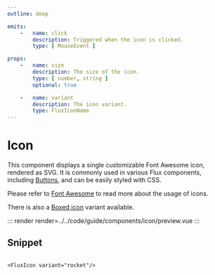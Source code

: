 ```yaml
---
outline: deep

emits:
    -   name: click
        description: Triggered when the icon is clicked.
        type: [ MouseEvent ]

props:
    -   name: size
        description: The size of the icon.
        type: [ number, string ]
        optional: true

    -   name: variant
        description: The icon variant.
        type: FluxIconName
---
```


# Icon

This component displays a single customizable Font Awesome icon, rendered as SVG. It is commonly used in various Flux components, including [Buttons](./button), and can be easily styled with CSS.

Please refer to [Font Awesome](../introduction/font-awesome) to read more about the usage of icons.

There is also a [Boxed icon](./boxed-icon) variant available.

::: render
render=../../code/guide/components/icon/preview.vue
:::

<FrontmatterDocs/>

## Snippet

```vue

<FluxIcon variant="rocket"/>
```
